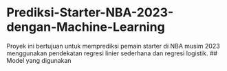 # Prediksi-Starter-NBA-2023-dengan-Machine-Learning
Proyek ini bertujuan untuk memprediksi pemain starter di NBA musim 2023 menggunakan pendekatan regresi linier sederhana dan regresi logistik.  ## Model yang digunakan
